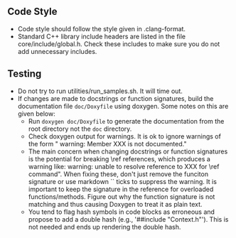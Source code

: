 ## Code Style
- Code style should follow the style given in .clang-format.
- Standard C++ library include headers are listed in the file core/include/global.h. Check these includes to make sure you do not add unnecessary includes.

## Testing
- Do not try to run utilities/run_samples.sh. It will time out.
- If changes are made to docstrings or function signatures, build the documentation file `doc/Doxyfile` using doxygen. Some notes on this are given below:
  - Run `doxygen doc/Doxyfile` to generate the documentation from the root directory not the `doc` directory.
  - Check doxygen output for warnings. It is ok to ignore warnings of the form " warning: Member XXX is not documented." 
  - The main concern when changing docstrings or function signatures is the potential for breaking \ref references, which produces a warning like:  warning: unable to resolve reference to XXX for \ref command".
    When fixing these, don't just remove the funciton signature or use markdown `` ticks to suppress the warning. It is important to keep the signature in the reference for overloaded functions/methods. Figure out why the function signature is not matching and thus causing Doxygen to treat it as plain text.
  - You tend to flag hash symbols in code blocks as erroneous and propose to add a double hash (e.g., '##include "Context.h"'). This is not needed and ends up rendering the double hash.